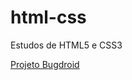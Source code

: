 # html-css
 Estudos de HTML5 e CSS3

<a href="https://lucas9068.github.io/html-css/projeto-bugdroid/index.html">Projeto Bugdroid</a>